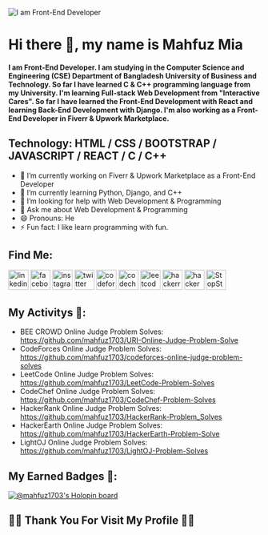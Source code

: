 ![I am Front-End Developer](https://media-exp1.licdn.com/dms/image/C4D16AQF27fsQ3OzcJg/profile-displaybackgroundimage-shrink_350_1400/0/1654949538931?e=1675296000&v=beta&t=qFXTkz-g3O-6Ham0oLEnUk5LN94sEAXNhxQhSwbb7JU)

# Hi there 👋, my name is Mahfuz Mia
#### I am Front-End Developer. I am studying in the Computer Science and Engineering (CSE) Department of Bangladesh University of Business and Technology. So far I have learned C & C++  programming language from my University. I'm learning Full-stack Web Development from "Interactive Cares". So far I have learned the Front-End Development with React and learning Back-End Development with Django. I'm also working as a Front-End Developer in  Fiverr & Upwork Marketplace. 

## Technology: HTML / CSS / BOOTSTRAP / JAVASCRIPT / REACT / C / C++

- 🔭 I’m currently working on Fiverr & Upwork Marketplace as a Front-End Developer 
- 🌱 I’m currently learning Python, Django, and C++ 
- 🤔 I’m looking for help with Web Development & Programming 
- 💬 Ask me about Web Development & Programming 
- 😄 Pronouns: He 
- ⚡ Fun fact: I like learn programming with fun. 

## Find Me:

[<img src='https://cdn.jsdelivr.net/npm/simple-icons@3.0.1/icons/linkedin.svg' alt='linkedin' height='40'>](https://www.linkedin.com/in/mahfuz-mia-252966207//)  [<img src='https://cdn.jsdelivr.net/npm/simple-icons@3.0.1/icons/facebook.svg' alt='facebook' height='40'>](https://www.facebook.com/mohammad.mahfuz.10485)  [<img src='https://cdn.jsdelivr.net/npm/simple-icons@3.0.1/icons/instagram.svg' alt='instagram' height='40'>](https://www.instagram.com/mahfuzmia1703//)  [<img src='https://cdn.jsdelivr.net/npm/simple-icons@3.0.1/icons/twitter.svg' alt='twitter' height='40'>](https://twitter.com/mahfuzmia1703)  [<img src='https://cdn.jsdelivr.net/npm/simple-icons@3.0.1/icons/codeforces.svg' alt='codeforces' height='40'>](https://codeforces.com/profile/mahfuzmia1703)  [<img src='https://cdn.jsdelivr.net/npm/simple-icons@3.0.1/icons/codechef.svg' alt='codechef' height='40'>](https://www.codechef.com/users/mahfuzmia1703)  [<img src='https://cdn.jsdelivr.net/npm/simple-icons@3.0.1/icons/leetcode.svg' alt='leetcode' height='40'>](https://leetcode.com/mahfuzmia1703/)  [<img src='https://cdn.jsdelivr.net/npm/simple-icons@3.0.1/icons/hackerrank.svg' alt='hackerrank' height='40'>](https://www.hackerrank.com/mahfuzmia1703)  [<img src='https://cdn.jsdelivr.net/npm/simple-icons@3.0.1/icons/hackerearth.svg' alt='hackerearth' height='40'>](https://www.hackerearth.com/@mahfuzmia1703)
[<img src='https://www.stopstalk.com/stopstalk/static/images/StopStalk.png?_rev=20201225170526' alt='StopStalk' height='40'>](https://www.stopstalk.com/user/profile/mahfuzmia1703)

## My Activitys 👋:

- BEE CROWD Online Judge Problem Solves: https://github.com/mahfuz1703/URI-Online-Judge-Problem-Solve
- CodeForces Online Judge Problem Solves: https://github.com/mahfuz1703/codeforces-online-judge-problem-solves
- LeetCode Online Judge Problem Solves: https://github.com/mahfuz1703/LeetCode-Problem-Solves
- CodeChef Online Judge Problem Solves: https://github.com/mahfuz1703/CodeChef-Problem-Solves
- HackerRank Online Judge Problem Solves: https://github.com/mahfuz1703/HackerRank-Problem_Solves
- HackerEarth Online Judge Problem Solves: https://github.com/mahfuz1703/HackerEarth-Problem-Solve
- LightOJ Online Judge Problem Solves: https://github.com/mahfuz1703/LightOJ-Problem-Solves

## My Earned Badges 👋:
[![@mahfuz1703's Holopin board](https://holopin.me/mahfuz1703)](https://holopin.io/@mahfuz1703)


## 🥰🥰 Thank You For Visit My Profile 🥰🥰


